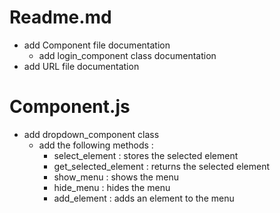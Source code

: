 # Readme.md
- add Component file documentation
	- add login_component class documentation
- add URL file documentation


# Component.js
- add dropdown_component class
	- add the following methods :
		- select_element : stores the selected element
		- get_selected_element : returns the selected element
		- show_menu : shows the menu
		- hide_menu : hides the menu
		- add_element : adds an element to the menu
